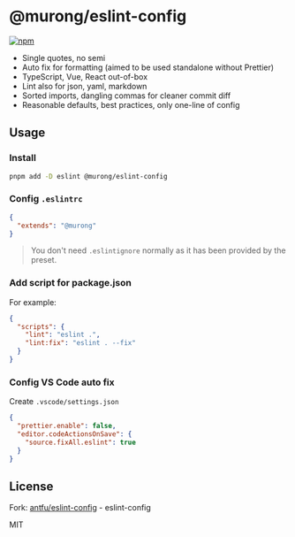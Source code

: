 # @murong/eslint-config

[![npm](https://img.shields.io/npm/v/@murong/eslint-config?color=a1b858&label=)](https://npmjs.com/package/@murong/eslint-config)

- Single quotes, no semi
- Auto fix for formatting (aimed to be used standalone without Prettier)
- TypeScript, Vue, React out-of-box
- Lint also for json, yaml, markdown
- Sorted imports, dangling commas for cleaner commit diff
- Reasonable defaults, best practices, only one-line of config

## Usage

### Install

```bash
pnpm add -D eslint @murong/eslint-config
```

### Config `.eslintrc`

```json
{
  "extends": "@murong"
}
```

> You don't need `.eslintignore` normally as it has been provided by the preset.

### Add script for package.json

For example:

```json
{
  "scripts": {
    "lint": "eslint .",
    "lint:fix": "eslint . --fix"
  }
}
```

### Config VS Code auto fix

Create `.vscode/settings.json`

```json
{
  "prettier.enable": false,
  "editor.codeActionsOnSave": {
    "source.fixAll.eslint": true
  }
}
```

## License
Fork: [antfu/eslint-config](https://github.com/antfu/eslint-config) - eslint-config

MIT

